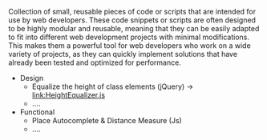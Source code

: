 Collection of small, reusable pieces of code or scripts that are intended for use by web developers.
These code snippets or scripts are often designed to be highly modular and reusable, meaning that they can be easily adapted to fit into different web development projects with minimal modifications. This makes them a powerful tool for web developers who work on a wide variety of projects, as they can quickly implement solutions that have already been tested and optimized for performance.


- Design
   - Equalize the height of class elements (jQuery) -> [link:HeightEqualizer.js]
   - ....
- Functional
  - Place Autocomplete & Distance Measure (Js)
  - ....


[link:HeightEqualizer.js]:/Design/HeightEqualizer.js